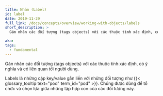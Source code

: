 ```yaml
---
title: Nhãn (Label)
id: label
date: 2019-11-29
full_link: /docs/concepts/overview/working-with-objects/labels
short_description: >
  Gán nhãn các đối tượng (tags objects) với các thuộc tính xác định, có ý nghĩa và có liên quan tới người dùng.

aka:
tags:
  - fundamental
---
```


Gán nhãn các đối tượng (tags objects) với các thuộc tính xác định, có ý nghĩa và có liên quan tới người dùng.

<!--more-->

Labels là những cặp key/value gắn liền với những đối tượng như {{< glossary_tooltip text="pod" term_id="pod" >}}. Chúng được dùng để tổ chức và chọn lựa giữa những tập hợp con của các đối tượng này.
